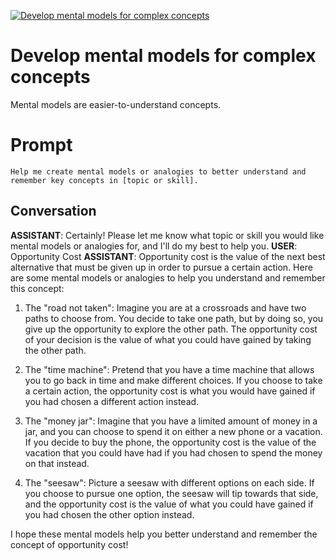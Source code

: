 
[![Develop mental models for complex concepts](https://flow-prompt-covers.s3.us-west-1.amazonaws.com/icon/minimalist/mini_6.png)]()
# Develop mental models for complex concepts 
Mental models are easier-to-understand concepts.

# Prompt

```
Help me create mental models or analogies to better understand and remember key concepts in [topic or skill].
```

## Conversation

**ASSISTANT**: Certainly! Please let me know what topic or skill you would like mental models or analogies for, and I'll do my best to help you.
**USER**: Opportunity Cost
**ASSISTANT**: Opportunity cost is the value of the next best alternative that must be given up in order to pursue a certain action. Here are some mental models or analogies to help you understand and remember this concept:



1. The "road not taken": Imagine you are at a crossroads and have two paths to choose from. You decide to take one path, but by doing so, you give up the opportunity to explore the other path. The opportunity cost of your decision is the value of what you could have gained by taking the other path.



2. The "time machine": Pretend that you have a time machine that allows you to go back in time and make different choices. If you choose to take a certain action, the opportunity cost is what you would have gained if you had chosen a different action instead.



3. The "money jar": Imagine that you have a limited amount of money in a jar, and you can choose to spend it on either a new phone or a vacation. If you decide to buy the phone, the opportunity cost is the value of the vacation that you could have had if you had chosen to spend the money on that instead.



4. The "seesaw": Picture a seesaw with different options on each side. If you choose to pursue one option, the seesaw will tip towards that side, and the opportunity cost is the value of what you could have gained if you had chosen the other option instead.



I hope these mental models help you better understand and remember the concept of opportunity cost!


